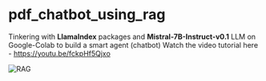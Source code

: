 # pdf_chatbot_using_rag
Tinkering with **LlamaIndex** packages and **Mistral-7B-Instruct-v0.1** LLM on Google-Colab to build a smart agent (chatbot)
Watch the video tutorial here - https://youtu.be/fckpHf5Qjxo

![RAG](https://github.com/user-attachments/assets/cd819146-8477-4a2c-911b-16ac29bfb0e3)
